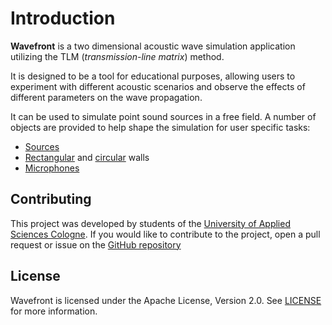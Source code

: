 # Introduction

**Wavefront** is a two dimensional acoustic wave simulation application utilizing the TLM (_transmission-line matrix_) method. 

It is designed to be a tool for educational purposes, allowing users to experiment with different acoustic scenarios and observe the effects of different parameters on the wave propagation.

It can be used to simulate point sound sources in a free field. A number of objects are provided to help shape the simulation for user specific tasks:

* [Sources](objects/source.md)
* [Rectangular](objects/walls.md#rectangle-walls) and [circular](objects/walls.md#circle-walls) walls
* [Microphones](objects/microphone.md)

## Contributing

This project was developed by students of the [University of Applied Sciences Cologne](https://www.th-koeln.de/). If you would like to contribute to the project, open a pull request or issue on the [GitHub repository](https://github.com/AudioGroupCologne/wavefront)

## License

Wavefront is licensed under the Apache License, Version 2.0. See [LICENSE](https://github.com/AudioGroupCologne/wavefront/tree/main?tab=Apache-2.0-1-ov-file#readme) for more information.
